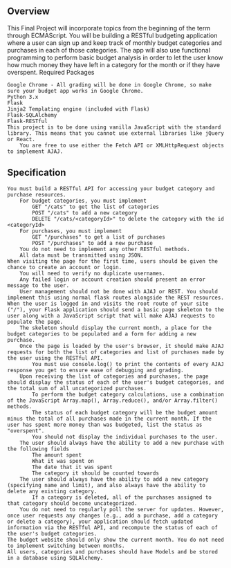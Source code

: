 
## Overview

This Final Project will incorporate topics from the beginning of the term through ECMAScript. You will be building a RESTful budgeting application where a user can sign up and keep track of monthly budget categories and purchases in each of those categories. The app will also use functional programming to perform basic budget analysis in order to let the user know how much money they have left in a category for the month or if they have overspent.
Required Packages

    Google Chrome - All grading will be done in Google Chrome, so make sure your budget app works in Google Chrome.
    Python 3.x
    Flask
    Jinja2 Templating engine (included with Flask)
    Flask-SQLAlchemy
    Flask-RESTful
    This project is to be done using vanilla JavaScript with the standard library. This means that you cannot use external libraries like jQuery or React.
        You are free to use either the Fetch API or XMLHttpRequest objects to implement AJAJ.
        
## Specification

    You must build a RESTful API for accessing your budget category and purchase resources.
        For budget categories, you must implement
            GET "/cats" to get the list of categories
            POST "/cats" to add a new category
            DELETE "/cats/<categoryId>" to delete the category with the id <categoryId>
        For purchases, you must implement
            GET "/purchases" to get a list of purchases
            POST "/purchases" to add a new purchase
        You do not need to implement any other RESTful methods.
        All data must be transmitted using JSON.
    When visiting the page for the first time, users should be given the chance to create an account or login.
        You will need to verify no duplicate usernames.
        Any failed login or account creation should present an error message to the user.
        User management should not be done with AJAJ or REST. You should implement this using normal flask routes alongside the REST resources.
    When the user is logged in and visits the root route of your site ("/"), your Flask application should send a basic page skeleton to the user along with a JavaScript script that will make AJAJ requests to populate the page.
        The skeleton should display the current month, a place for the budget categories to be populated and a form for adding a new purchase.
        Once the page is loaded by the user's browser, it should make AJAJ requests for both the list of categories and list of purchases made by the user using the RESTful API.
            You must use console.log() to print the contents of every AJAJ response you get to ensure ease of debugging and grading.
        Upon receiving the list of categories and purchases, the page should display the status of each of the user's budget categories, and the total sum of all uncategorized purchases.
            To perform the budget category calculations, use a combination of the JavaScript Array.map(), Array.reduce(), and/or Array.filter() methods.
            The status of each budget category will be the budget amount minus the total of all purchases made in the current month. If the user has spent more money than was budgeted, list the status as "overspent".
            You should not display the individual purchases to the user.
        The user should always have the ability to add a new purchase with the following fields
            The amount spent
            What it was spent on
            The date that it was spent
            The category it should be counted towards
        The user should always have the ability to add a new category (specifying name and limit), and also always have the ability to delete any existing category.
            If a category is deleted, all of the purchases assigned to that category should become uncategorized.
        You do not need to regularly poll the server for updates. However, once user requests any changes (e.g., add a purchase, add a category or delete a category), your application should fetch updated information via the RESTful API, and recompute the status of each of the user's budget categories.
    The budget website should only show the current month. You do not need to implement switching between months.
    All users, categories and purchases should have Models and be stored in a database using SQLAlchemy.

